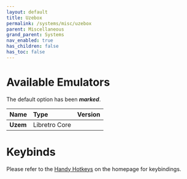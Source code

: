 ```yaml
---
layout: default
title: Uzebox
permalink: /systems/misc/uzebox
parent: Miscellaneous
grand_parent: Systems
nav_enabled: true
has_children: false
has_toc: false
---
```


# Available Emulators

The default option has been ***marked***.

| Name                   | Type             | Version           |
|:-----------------------|:-----------------|:------------------|
| **Uzem**               | Libretro Core    |                   |


# Keybinds 

Please refer to the [Handy Hotkeys](/#handy-hotkeys) on the homepage for keybindings.